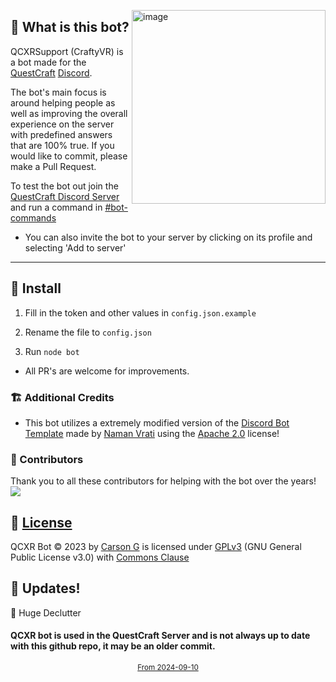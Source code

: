 <p>
  <img align="right" width="310" alt="image" src="https://github.com/Cartrigger/QCXRSupport/assets/92249532/55dc86a0-b65c-4128-ba1d-b18a5b2df563">
</p>

## 🤔 What is this bot?

QCXRSupport (CraftyVR) is a bot made for
the [QuestCraft](https://questcraft.org) [Discord](discord.gg/questcraft).

The bot's main focus is around helping people as well as improving the overall experience on the server with predefined answers that are 100% true.
If you would like to commit, please make a Pull Request.

To test the bot out join the [QuestCraft Discord Server](https://discord.gg/questcraft) and run a command
in [#bot-commands](https://discord.com/channels/820767484042018829/953383695908216843)

- You can also invite the bot to your server by clicking on its profile and selecting 'Add to server'

---

## 💾 Install

1. Fill in the token and other values in ``config.json.example``

2. Rename the file to ``config.json``

3. Run ``node bot``

- All PR's are welcome for improvements.

### 🏗️ Additional Credits

- This bot utilizes a extremely modified version of the [Discord Bot Template](https://github.com/NamVr/DiscordBot-Template) made
  by [Naman Vrati](https://github.com/NamVr) using the [Apache 2.0](https://www.apache.org/licenses/LICENSE-2.0) license! 

### 🧩 Contributors

Thank you to all these contributors for helping with the bot over the years!
<a href="https://github.com/Cartrigger/QCXRSoonBot/graphs/contributors">
<img src="https://contrib.rocks/image?repo=Cartrigger/QCXRSoonBot" />
</a>

## 📝 [License](LICENSE)

QCXR Bot © 2023 by [Carson G](https://github.com/Cartrigger) is licensed
under [GPLv3](https://www.gnu.org/licenses/gpl-3.0.en.html) (GNU General Public License v3.0) with [Commons Clause](https://commonsclause.com)

## 🔄 Updates!

🔄 Huge Declutter

#### QCXR bot is used in the QuestCraft Server and is not always up to date with this github repo, it may be an older commit.

<div align='center'><a href='https://www.websitecounterfree.com'><img src='https://www.websitecounterfree.com/c.php?d=9&id=58944&s=40' border='0' alt=''></a><br / ><small><a href='https://www.websitecounterfree.com' title="Free Website Counter">From 2024-09-10</a></small></div>
